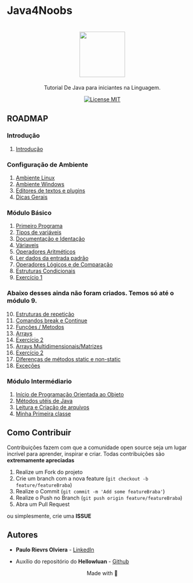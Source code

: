 # Java4Noobs

<h1 align="center">
  <img src="https://cdn.iconscout.com/icon/free/png-256/java-43-569305.png" width="120">
</h1>

<p align="center">Tutorial De Java para iniciantes na Linguagem.</p>

<p align="center">
  <a href="https://opensource.org/licenses/MIT">
    <img src="https://img.shields.io/badge/License-MIT-blue.svg" alt="License MIT">
  </a>
</p>

## ROADMAP

### Introdução

1. [Introdução](https://github.com/paulorievrs/java4noobs/tree/master/1%20-%20Introdu%C3%A7%C3%A3o)


### Configuração de Ambiente

1. [Ambiente Linux](https://github.com/paulorievrs/java4noobs/blob/master/2%20-%20Ambiente/2.1-Ambiente-Linux.md)
2. [Ambiente Windows](https://github.com/paulorievrs/java4noobs/blob/master/2%20-%20Ambiente/2.1-Ambiente-Windows.md)
3. [Editores de textos e plugins](https://github.com/paulorievrs/java4noobs/blob/master/2%20-%20Ambiente/2.2-Editor-de-Texto.md)
4. [Dicas Gerais](https://github.com/paulorievrs/java4noobs/blob/master/2%20-%20Ambiente/2.3-Dicas-Gerais.md)

### Módulo Básico

1. [Primeiro Programa](https://github.com/paulorievrs/java4noobs/blob/master/3%20-%20B%C3%A1sico/3.1-Primeiro-Programa.md)
2. [Tipos de variáveis](https://github.com/paulorievrs/java4noobs/blob/master/3%20-%20B%C3%A1sico/3.2-Tipos-De-Variaveis.md)
3. [Documentação e Identação](https://github.com/paulorievrs/java4noobs/blob/master/3%20-%20B%C3%A1sico/3.3-Documenta%C3%A7%C3%A3o-Identa%C3%A7%C3%A3o.md)
4. [Váriaveis](https://github.com/paulorievrs/java4noobs/blob/master/3%20-%20B%C3%A1sico/3.4-DeclaracaoDeVariaveis.md)
5. [Operadores Aritméticos](https://github.com/paulorievrs/java4noobs/blob/master/3%20-%20B%C3%A1sico/3.5-OperadoresMatematicos.md)
6. [Ler dados da entrada padrão](https://github.com/paulorievrs/java4noobs/blob/master/3%20-%20B%C3%A1sico/3.6-LendoDadosDaEntradaPadrao.md)
7. [Operadores Lógicos e de Comparação](https://github.com/paulorievrs/java4noobs/blob/master/3%20-%20B%C3%A1sico/3.7-OperadoresLogicos-e-Comparacao.md)
8. [Estruturas Condicionais](https://github.com/paulorievrs/java4noobs/blob/master/3%20-%20B%C3%A1sico/3.8-EstruturasCondicionais.md)
9. [Exercício 1](https://github.com/paulorievrs/java4noobs/blob/master/3%20-%20B%C3%A1sico/3.9-Exercicio1.md)

<h3>Abaixo desses ainda não foram criados. Temos só até o módulo 9.</h3>

10. [Estruturas de repetição]()
11. [Comandos break e Continue]()
12. [Funções / Metodos]()
13. [Arrays]()
14. [Exercício 2]()
15. [Arrays Multidimensionais/Matrizes]()
16. [Exercício 2]()
17. [Diferenças de métodos static e non-static]()
18. [Exceções]()

### Módulo Intermédiario

1. [Início de Programação Orientada ao Objeto]()
2. [Métodos utéis de Java]()
3. [Leitura e Criação de arquivos]()
4. [Minha Primeira classe]()

## Como Contribuir

Contribuições fazem com que a comunidade open source seja um lugar incrível para aprender, inspirar e criar. Todas contribuições
são **extremamente apreciadas**

1. Realize um Fork do projeto
2. Crie um branch com a nova feature (`git checkout -b feature/featureBraba`)
3. Realize o Commit (`git commit -m 'Add some featureBraba'`)
4. Realize o Push no Branch (`git push origin feature/featureBraba`)
5. Abra um Pull Request

ou simplesmente, crie uma **ISSUE**

## Autores

- **Paulo Rievrs Olviera** - [LinkedIn](https://www.linkedin.com/in/paulo-rievrs/)

- Auxílio do repositório do **Hellowluan** - [Github](https://github.com/hellowluan)

<p align="center">Made with 💜</p>

